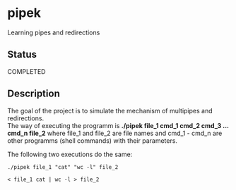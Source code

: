 # pipek

Learning pipes and redirections

## Status

COMPLETED

## Description

The goal of the project is to simulate the mechanism of multipipes and redirections.</br>
The way of executing the programm is <b>./pipek file_1 cmd_1 cmd_2 cmd_3 ... cmd_n file_2</b> where file_1 and file_2 are file names and cmd_1 - cmd_n are other programms (shell commands) with their parameters.

The following two executions do the same:

	./pipek file_1 "cat" "wc -l" file_2

	< file_1 cat | wc -l > file_2
